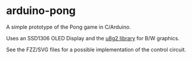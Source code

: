 # arduino-pong
A simple prototype of the Pong game in C/Arduino.

Uses an SSD1306 OLED Display and the [u8g2 library](https://github.com/olikraus/u8g2/) for B/W graphics.

See the FZZ/SVG files for a possible implementation of the control circuit.

